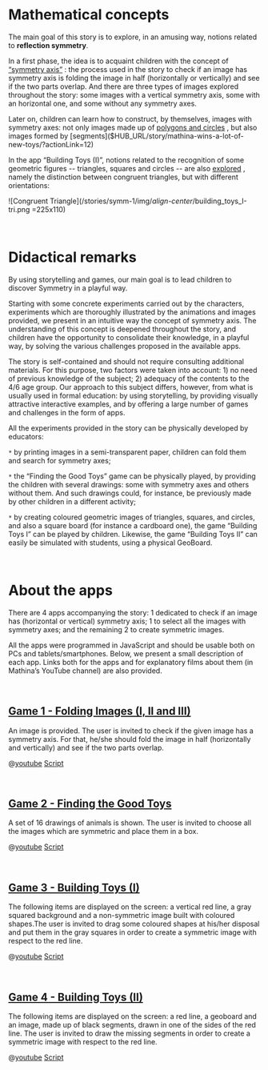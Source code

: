 # Mathematical concepts

The main goal of this story is to explore, in an amusing way, notions related to **reflection symmetry**.

In a first phase, the idea is to acquaint children with the concept of
[“symmetry axis”]($HUB_URL/story/mathina-wins-a-lot-of-new-toys/?actionLink=12)
: the process used in the story to check if an image has symmetry axis is folding the image in half (horizontally or vertically) and see if the two parts overlap. And there are three types of images explored throughout the story: some images with a vertical symmetry axis, some with an horizontal one, and some without any symmetry axes.

Later on, children can learn how to construct, by themselves, images with symmetry axes: not only images made up of 
[polygons and circles]($HUB_URL/story/mathina-wins-a-lot-of-new-toys/?actionLink=12)
, but also images formed by 
[segments]($HUB_URL/story/mathina-wins-a-lot-of-new-toys/?actionLink=12)

In the app “Building Toys (I)”, notions related to the recognition of some geometric figures -- triangles, squares and circles -- are also 
[explored]($HUB_URL/story/mathina-wins-a-lot-of-new-toys/?actionLink=12)
, namely the distinction between congruent triangles, but with different orientations:

![Congruent Triangle](/stories/symm-1/img/_align-center_/building_toys_I-tri.png =225x110)

&nbsp;

# Didactical remarks

By using storytelling and games, our main goal is to lead children to discover Symmetry in a playful way.

Starting with some concrete experiments carried out by the characters, experiments which are thoroughly illustrated by the animations and images provided, we present in an intuitive way the concept of symmetry axis. The understanding of this concept is deepened throughout the story, and children have the opportunity to consolidate their knowledge, in a playful way, by solving the various challenges proposed in the available apps.

The story is self-contained and should not require consulting additional materials. For this purpose, two factors were taken into account: 1) no need of previous knowledge of the subject; 2) adequacy of the contents to the 4/6 age group. Our approach to this subject differs, however, from what is usually used in formal education: by using storytelling, by providing visually attractive interactive examples, and by offering a large number of games and challenges in the form of apps.

All the experiments provided in the story can be physically developed by educators:

`*` by printing images in a semi-transparent paper, children can fold them and search for symmetry axes;

`*` the “Finding the Good Toys” game can be physically played, by providing the children with several drawings: some with symmetry axes and others without them. And such drawings could, for instance, be previously made by other children in a different activity;

`*` by creating coloured geometric images of triangles, squares, and circles, and also a square board (for instance a cardboard one), the game “Building Toys I” can be played by children. Likewise, the game “Building Toys II” can easily be simulated with students, using a physical GeoBoard.

&nbsp;

# About the apps

There are 4 apps accompanying the story: 1 dedicated to check if an image has (horizontal or vertical) symmetry axis; 1 to select all the images with symmetry axes; and the remaining 2 to create symmetric images.

All the apps were programmed in JavaScript and should be usable both on PCs and tablets/smartphones.
Below, we present a small description of each app. Links both for the apps and for explanatory films about them (in Mathina’s YouTube channel) are also provided. 

&nbsp;

## [Game 1 - Folding Images (I, II and III)]($HUB_URL/story/mathina-wins-a-lot-of-new-toys/?actionLink=12)

An image is provided. The user is invited to check if the given image has a symmetry axis. For that, he/she should fold the image in half (horizontally and vertically) and see if the two parts overlap.

@[youtube](OYrrdu4y_7E?_align-center_)
[Script](/stories/symm-1/transcripts/Script1.pdf)

&nbsp;

## [Game 2 - Finding the Good Toys]($HUB_URL/story/mathina-wins-a-lot-of-new-toys/?actionLink=12)

A set of 16 drawings of animals is shown. The user is invited to choose all the images which are symmetric and place them in a box.

@[youtube](OYrrdu4y_7E?_align-center_)
[Script](/stories/symm-1/transcripts/Script1.pdf)

&nbsp;

## [Game 3 - Building Toys (I)]($HUB_URL/story/mathina-wins-a-lot-of-new-toys/?actionLink=12)

The following items are displayed on the screen: a vertical red line, a gray squared background and a non-symmetric image built with coloured shapes.The user is invited to drag some coloured shapes at his/her disposal and put them in the gray squares in order to create a symmetric image with respect to the red line.

@[youtube](OYrrdu4y_7E?_align-center_)
[Script](/stories/symm-1/transcripts/Script1.pdf)

&nbsp;

## [Game 4 - Building Toys (II)]($HUB_URL/story/mathina-wins-a-lot-of-new-toys/?actionLink=12)

The following items are displayed on the screen: a red line, a geoboard and an image, made up of black segments, drawn in one of the sides of the red line. The user is invited to draw the missing segments in order to create a symmetric image with respect to the red line.

@[youtube](OYrrdu4y_7E?_align-center_)
[Script](/stories/symm-1/transcripts/Script1.pdf)
